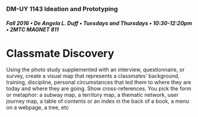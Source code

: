 ### DM-UY 1143 Ideation and Prototyping
##### Fall 2016 • De Angela L. Duff • Tuesdays and Thursdays • 10:30-12:20pm • 2MTC MAGNET 811

# Classmate Discovery

Using the photo study supplemented with an interview, questionnaire, or survey, create a visual map that represents a classmates’ background, training, discipline, personal circumstances that led them to where they are today and where they are going. Show cross-references. You pick the form or metaphor: a subway map, a territory map, a thematic network, user journey map, a table of contents or an index in the back of a book, a menu on a webpage, a tree, etc

